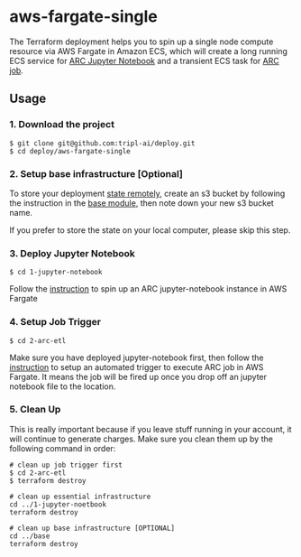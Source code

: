 # aws-fargate-single

The Terraform deployment helps you to spin up a single node compute resource via AWS Fargate in Amazon ECS, which will create a long running ECS service for [ARC Jupyter Notebook](./1-jupyter-notebook/README.md) and a transient ECS task for [ARC job](./2-arc-etl/README.md).


## Usage

### 1. Download the project
```
$ git clone git@github.com:tripl-ai/deploy.git
$ cd deploy/aws-fargate-single
```

### 2. Setup base infrastructure [Optional]

To store your deployment [state remotely](https://www.terraform.io/docs/state/remote.html), create an s3 bucket by following the instruction in the [base module](./base/README.md), then note down your new s3 bucket name. 

If you prefer to store the state on your local computer, please skip this step.


### 3. Deploy Jupyter Notebook
```
$ cd 1-jupyter-notebook
```
Follow the [instruction](./1-jupyter-notebook/README.md) to spin up an ARC jupyter-notebook instance in AWS Fargate
### 4. Setup Job Trigger
```
$ cd 2-arc-etl
```
Make sure you have deployed jupyter-notebook first, then follow the [instruction](./2-arc-etl/README.md) to setup an automated trigger to execute ARC job in AWS Fargate. It means the job will be fired up once you drop off an jupyter notebook file to the location.



### 5. Clean Up

This is really important because if you leave stuff running in your account, it will continue to generate charges. Make sure you clean them up by the following command in order:

```
# clean up job trigger first
$ cd 2-arc-etl
$ terraform destroy

# clean up essential infrastructure
cd ../1-jupyter-noetbook
terraform destroy

# clean up base infrastructure [OPTIONAL]
cd ../base
terraform destroy

```

